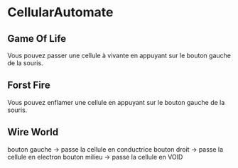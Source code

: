 # CellularAutomate

## Game Of Life
Vous pouvez passer une cellule à vivante en appuyant sur le bouton gauche de la souris.

## Forst Fire
Vous pouvez enflamer une cellule en appuyant sur le bouton gauche de la souris.

## Wire World
bouton gauche -> passe la cellule en conductrice
bouton droit -> passe la cellule en electron
bouton milieu -> passe la cellule en VOID
